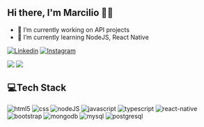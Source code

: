 ## Hi there, I'm Marcilio 👋🏻
- 🔭 I’m currently working on API projects   
- 🌱 I’m currently learning NodeJS, React Native

[![Linkedin](https://img.shields.io/badge/LinkedIn-0077B5?style=for-the-badge&logo=linkedin&logoColor=white)](https://www.linkedin.com/in/marcilio-m-farias)
[![Instagram](https://img.shields.io/badge/Instagram-E4405F?style=for-the-badge&logo=instagram&logoColor=white)](https://www.instagram.com/m4rciliofarias/)


![](https://github-readme-streak-stats.herokuapp.com/?user=marciliofarias&theme=dracula&hide_border=true) 
![](https://github-readme-stats.vercel.app/api?username=marciliofarias&show_icons=true&theme=dracula&rank_icon=github&include_all_commits=true&hide_border=true)

## 💻Tech Stack
    
<div style="display: inline_block">
    <img align="center" alt="html5" src="https://img.shields.io/badge/HTML5-E34F26?style=for-the-badge&logo=html5&logoColor=white">
    <img align="center" alt="css" src="https://img.shields.io/badge/CSS-239120?&style=for-the-badge&logo=css3&logoColor=white">    
    <img align="center" alt="nodeJS" src="https://img.shields.io/badge/Node.js-43853D?style=for-the-badge&logo=node.js&logoColor=white">
    <img align="center" alt="javascript" src="https://img.shields.io/badge/JavaScript-323330?style=for-the-badge&logo=javascript&logoColor=F7DF1E">
    <img align="center" alt="typescript" src="https://img.shields.io/badge/TypeScript-007ACC?style=for-the-badge&logo=typescript&logoColor=white">       
    <img align="center" alt="react-native" src="https://img.shields.io/badge/React_Native-20232A?style=for-the-badge&logo=react&logoColor=61DAFB">
    <img align="" alt="bootstrap" src="https://img.shields.io/badge/Bootstrap-563D7C?style=for-the-badge&logo=bootstrap&logoColor=white">
    <img align="" alt="mongodb" src="https://img.shields.io/badge/MongoDB-4EA94B?style=for-the-badge&logo=mongodb&logoColor=white">
    <img align="" alt="mysql" src="https://img.shields.io/badge/MySQL-00000F?style=for-the-badge&logo=mysql&logoColor=white">
    <img align="" alt="postgresql" src="https://img.shields.io/badge/PostgreSQL-316192?style=for-the-badge&logo=postgresql&logoColor=white"> 
</div>
